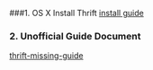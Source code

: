 ###1. OS X Install Thrift
[install guide](https://thrift.apache.org/docs/install/os_x)


### 2. Unofficial Guide Document
[thrift-missing-guide](http://diwakergupta.github.io/thrift-missing-guide/)

